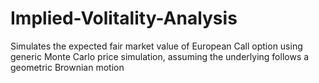 # Implied-Volitality-Analysis
Simulates the expected fair market value of European Call option using generic Monte Carlo price simulation, 
assuming the underlying follows a geometric Brownian motion
